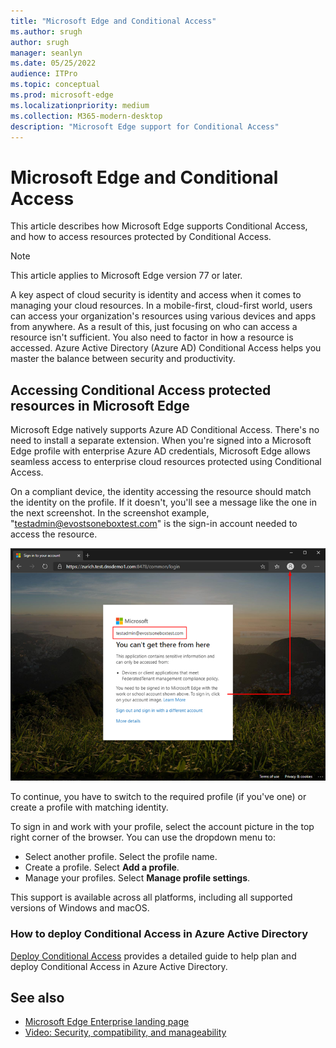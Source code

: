 ```yaml
---
title: "Microsoft Edge and Conditional Access"
ms.author: srugh
author: srugh
manager: seanlyn
ms.date: 05/25/2022
audience: ITPro
ms.topic: conceptual
ms.prod: microsoft-edge
ms.localizationpriority: medium
ms.collection: M365-modern-desktop
description: "Microsoft Edge support for Conditional Access"
---
```


# Microsoft Edge and Conditional Access
  
This article describes how Microsoft Edge supports Conditional Access, and how to access resources protected by Conditional Access.

> [!NOTE]
> This article applies to Microsoft Edge version 77 or later.

A key aspect of cloud security is identity and access when it comes to managing your cloud resources. In a mobile-first, cloud-first world, users can access your organization's resources using various devices and apps from anywhere. As a result of this, just focusing on who can access a resource isn't sufficient. You also need to factor in how a resource is accessed. Azure Active Directory (Azure AD) Conditional Access helps you master the balance between security and productivity.

## Accessing Conditional Access protected resources in Microsoft Edge

Microsoft Edge natively supports Azure AD Conditional Access. There's no need to install a separate extension. When you're signed into a Microsoft Edge profile with enterprise Azure AD credentials, Microsoft Edge allows seamless access to enterprise cloud resources protected using Conditional Access.

On a compliant device, the identity accessing the resource should match the identity on the profile.  If it doesn't, you'll see a message like the one in the next screenshot. In the screenshot example, "testadmin@evostsoneboxtest.com" is the sign-in account needed to access the resource.

![Conditional access message in browser](./media/edge-security/microsoft-edge-security-conditional-access.png)

To continue, you have to switch to the required profile (if you've one) or create a profile with matching identity.

To sign in and work with your profile, select the account picture in the top right corner of the browser. You can use the dropdown menu to:

- Select another profile. Select the profile name.
- Create a profile. Select **Add a profile**.
- Manage your profiles. Select **Manage profile settings**.

This support is available across all platforms, including all supported versions of Windows and macOS.

### How to deploy Conditional Access in Azure Active Directory

[Deploy Conditional Access](/azure/active-directory/conditional-access/plan-conditional-access) provides a detailed guide to help plan and deploy Conditional Access in Azure Active Directory.

## See also

- [Microsoft Edge Enterprise landing page](https://aka.ms/EdgeEnterprise)
- [Video: Security, compatibility, and manageability](/deployedge/microsoft-edge-video-security-compatibility-manageability)